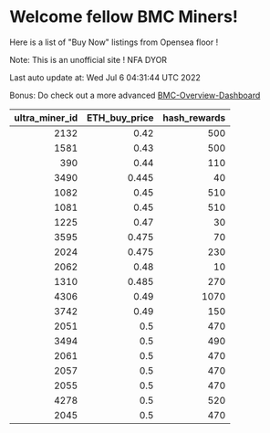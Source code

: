 # Welcome fellow BMC Miners!
Here is a list of "Buy Now" listings from Opensea floor !

Note: This is an unofficial site ! NFA DYOR

Last auto update at: Wed Jul  6 04:31:44 UTC 2022

Bonus: Do check out a more advanced [BMC-Overview-Dashboard](https://dune.com/defifunk/BMC-Overview-Dashboard)


|   ultra_miner_id |   ETH_buy_price |   hash_rewards |
|-----------------:|----------------:|---------------:|
|             2132 |           0.42  |            500 |
|             1581 |           0.43  |            500 |
|              390 |           0.44  |            110 |
|             3490 |           0.445 |             40 |
|             1082 |           0.45  |            510 |
|             1081 |           0.45  |            510 |
|             1225 |           0.47  |             30 |
|             3595 |           0.475 |             70 |
|             2024 |           0.475 |            230 |
|             2062 |           0.48  |             10 |
|             1310 |           0.485 |            270 |
|             4306 |           0.49  |           1070 |
|             3742 |           0.49  |            150 |
|             2051 |           0.5   |            470 |
|             3494 |           0.5   |            490 |
|             2061 |           0.5   |            470 |
|             2057 |           0.5   |            470 |
|             2055 |           0.5   |            470 |
|             4278 |           0.5   |            520 |
|             2045 |           0.5   |            470 |